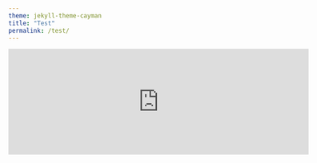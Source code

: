 ```yaml
---
theme: jekyll-theme-cayman
title: "Test"
permalink: /test/
---
```


<iframe width="600" height="212" seamless frameborder="0" scrolling="no" src="https://drive.google.com/file/d/1ih_kd81Bzhyhih-BUk5wdqgnQZIHa6tl/view?usp=sharing"></iframe> 


